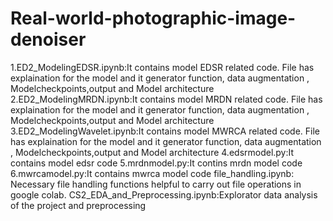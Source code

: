 # Real-world-photographic-image-denoiser
1.ED2_ModelingEDSR.ipynb:It contains model EDSR related code. File has explaination for the model and it generator function, data augmentation , Modelcheckpoints,output and Model architecture
2.ED2_ModelingMRDN.ipynb:It contains model MRDN related code. File has explaination for the model and it generator function, data augmentation , Modelcheckpoints,output and Model architecture
3.ED2_ModelingWavelet.ipynb:It contains model MWRCA  related code. File has explaination for the model and it generator function, data augmentation , Modelcheckpoints,output and Model architecture
4.edsrmodel.py:It contains model edsr code
5.mrdnmodel.py:It contins mrdn model code
6.mwrcamodel.py:It contains mwrca model code
file_handling.ipynb: Necessary file handling functions helpful to carry out file operations in google colab.
CS2_EDA_and_Preprocessing.ipynb:Explorator data analysis of the project and preprocessing
